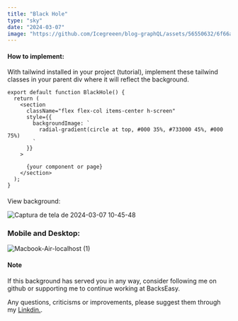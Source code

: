 ```yaml
---
title: "Black Hole"
type: "sky"
date: "2024-03-07"
image: "https://github.com/Icegreeen/blog-graphQL/assets/56550632/6f66a617-256e-4dc4-83d9-132630c0df50"
---
```


#### How to implement:

With tailwind installed in your project (tutorial), implement these tailwind classes in your parent div where it will reflect the background.


```
export default function BlackHole() {
  return (
    <section
      className="flex flex-col items-center h-screen"
      style={{
        backgroundImage: `
          radial-gradient(circle at top, #000 35%, #733000 45%, #000 75%)
        `
      }}
    >
  
      {your component or page}
    </section>
  );
}

```

#### 
View background:

![Captura de tela de 2024-03-07 10-45-48](https://github.com/Icegreeen/blog-graphQL/assets/56550632/f6204c92-44be-4fd5-ab8a-659a97d3a42c)

### Mobile and Desktop:


![Macbook-Air-localhost (1)](https://github.com/Icegreeen/blog-graphQL/assets/56550632/20b024af-2d5d-4b47-aa47-da4495e034b9)

#### Note

If this background has served you in any way, consider following me on github or supporting me to continue working at BacksEasy.

Any questions, criticisms or improvements, please suggest them through my [Linkdin.](https://www.linkedin.com/in/flavioaquila/).